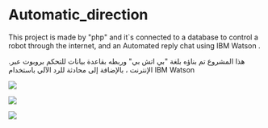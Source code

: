 # Automatic_direction

This project is made by "php" and it`s connected to a database to control a robot through the internet, and an Automated reply chat using IBM Watson .

.هذا المشروع تم بناؤه بلغة "بي اتش بي" وربطه بقاعدة بيانات للتحكم بروبوت عبر الإنترنت ، بالإضافة إلى محادثة للرد الآلي باستخدام IBM Watson

<img src="Automatic_control/screenShot.PNG"> 

![](Manual%20control/screenshot.jpg)

![](Screenshot%202021-05-29%20181355.jpg)
